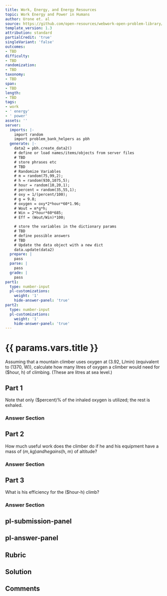 ```yaml
---
title: Work, Energy, and Energy Resources
topic: Work Energy and Power in Humans
author: Urone et. al
source: https://github.com/open-resources/webwork-open-problem-library/tree/master/Contrib/BrockPhysics/College_Physics_Urone/7.Work_Energy_and_Energy_Resources/7-08.Work_Energy_and_Power_in_Humans/NU_U17_07_08_014.pg
template_version: 1.3
attribution: standard
partialCredit: 'true'
singleVariant: 'false'
outcomes:
- TBD
difficulty:
- TBD
randomization:
- TBD
taxonomy:
- TBD
span:
- TBD
length:
- TBD
tags:
- work
- ' energy'
- ' power'
assets: ''
server:
  imports: |-
    import random
    import problem_bank_helpers as pbh
  generate: |-
    data2 = pbh.create_data2()
    # define or load names/items/objects from server files
    # TBD
    # store phrases etc
    # TBD
    # Randomize Variables
    # m = random(75,99,2);
    # h = random(930,1075,5);
    # hour = random(10,20,1);
    # percent = random(35,55,1);
    # oxy = 1/(percent/100);
    # g = 9.8;
    # oxygen = oxy*2*hour*60*1.96;
    # Wout = m*g*h;
    # Win = 2*hour*60*685;
    # Eff = (Wout/Win)*100;

    # store the variables in the dictionary params
    # TBD
    # define possible answers
    # TBD
    # Update the data object with a new dict
    data.update(data2)
  prepare: |
    pass
  parse: |
    pass
  grade: |
    pass
part1:
  type: number-input
  pl-customizations:
    weight: '1'
    hide-answer-panel: 'true'
part2:
  type: number-input
  pl-customizations:
    weight: '1'
    hide-answer-panel: 'true'
---
```


# {{ params.vars.title }} 


Assuming that a mountain climber uses oxygen at (3.92, L/min) (equivalent to (1370, W)), calculate how many litres of oxygen a climber would need for ($hour, h) of climbing. (These are litres at sea level.)

## Part 1 
Note that only ($percent)% of the inhaled oxygen is utilized; the rest is exhaled. 


 ### Answer Section

## Part 2 
How much useful work does the climber do if he and his equipment have a mass of ($m, kg) and he gains ($h, m) of altitude? 


 ### Answer Section

## Part 3 
What is his efficiency for the ($hour-h) climb? 


 ### Answer Section


## pl-submission-panel 


## pl-answer-panel 


## Rubric 


## Solution 


## Comments 


